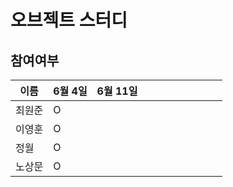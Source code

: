 # 오브젝트 스터디

## 참여여부

| 이름   | 6월 4일 | 6월 11일 |      |      |      |      |      |      |      |      |
| ------ | ------- | -------- | ---- | ---- | ---- | ---- | ---- | ---- | ---- | ---- |
| 최원준 | O       |          |      |      |      |      |      |      |      |      |
| 이영훈 | O       |          |      |      |      |      |      |      |      |      |
| 정월   | O       |          |      |      |      |      |      |      |      |      |
| 노상문 | O       |          |      |      |      |      |      |      |      |      |



